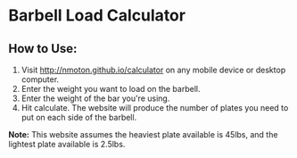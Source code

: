 # Barbell Load Calculator
## How to Use:

1. Visit http://nmoton.github.io/calculator on any mobile device or desktop computer.
2. Enter the weight you want to load on the barbell.
3. Enter the weight of the bar you're using.
4. Hit calculate. The website will produce the number of plates you need to put on each side of the barbell.

**Note:** This website assumes the heaviest plate available is 45lbs, and the lightest plate available is 2.5lbs.
